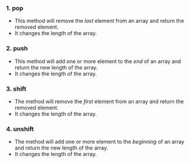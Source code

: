 ### 1. pop
  * This method will remove the *last* element from an array and return the removed element.
  * It changes the length of the array.

### 2. push
  *  This method will add one or more element to the *end* of an array and return the new length of the array.
  * It changes the length of the array.

### 3. shift
  * The method will remove the *first* element from an array and return the removed element.
  * It changes the length of the array.

### 4. unshift
  * The method will add one or more element to the *beginning* of an array and return the new length of the array.
  * It changes the length of the array.
